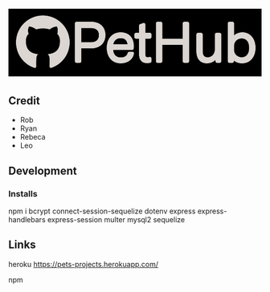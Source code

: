 <h1 align="center">
  <br>
  <a href="" rel="noopener">
  <img src="public/images/pethub-wb-33.png"></a>
  <br>
</h1>

## Credit

* Rob
* Ryan
* Rebeca
* Leo

## Development
### Installs
npm i bcrypt connect-session-sequelize dotenv express express-handlebars express-session multer mysql2 sequelize

## Links
heroku https://pets-projects.herokuapp.com/

npm 